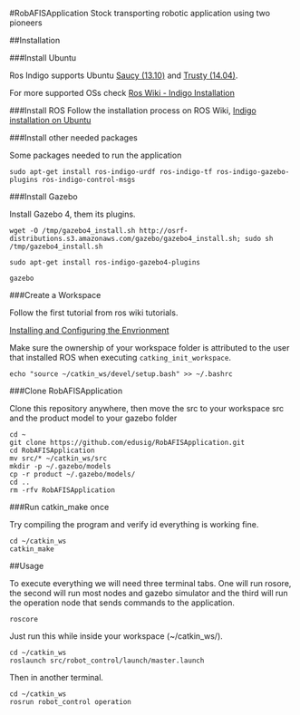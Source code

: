 #RobAFISApplication
Stock transporting robotic application using two pioneers

##Installation

###Install Ubuntu

Ros Indigo supports Ubuntu [Saucy (13.10)]() and [Trusty (14.04)](http://releases.ubuntu.com/14.04/).

For more supported OSs check [Ros Wiki - Indigo Installation](http://wiki.ros.org/indigo/Installation)

###Install ROS
Follow the installation process on ROS Wiki, 
[Indigo installation on Ubuntu](http://wiki.ros.org/indigo/Installation/Ubuntu)

###Install other needed packages

Some packages needed to run the application

```
sudo apt-get install ros-indigo-urdf ros-indigo-tf ros-indigo-gazebo-plugins ros-indigo-control-msgs
```

###Install Gazebo

Install Gazebo 4, them its plugins.

```
wget -O /tmp/gazebo4_install.sh http://osrf-distributions.s3.amazonaws.com/gazebo/gazebo4_install.sh; sudo sh /tmp/gazebo4_install.sh

sudo apt-get install ros-indigo-gazebo4-plugins

gazebo
```

###Create a Workspace

Follow the first tutorial from ros wiki tutorials.

[Installing and Configuring the Envrionment](http://wiki.ros.org/ROS/Tutorials/InstallingandConfiguringROSEnvironment)

Make sure the ownership of your workspace folder is attributed to the user that installed ROS when executing `catking_init_workspace`.

```
echo "source ~/catkin_ws/devel/setup.bash" >> ~/.bashrc
```

###Clone RobAFISApplication

Clone this repository anywhere, then move the src to your workspace src and the product model to your gazebo folder

```
cd ~
git clone https://github.com/edusig/RobAFISApplication.git
cd RobAFISApplication
mv src/* ~/catkin_ws/src
mkdir -p ~/.gazebo/models
cp -r product ~/.gazebo/models/
cd ..
rm -rfv RobAFISApplication
```

###Run catkin_make once

Try compiling the program and verify id everything is working fine.

```
cd ~/catkin_ws
catkin_make
```

##Usage

To execute everything we will need three terminal tabs. One will run rosore, the second will run most nodes and gazebo simulator and the third will run the operation node that sends commands to the application.

```
roscore
```

Just run this while inside your workspace (~/catkin_ws/).

```
cd ~/catkin_ws
roslaunch src/robot_control/launch/master.launch
```

Then in another terminal.

```
cd ~/catkin_ws
rosrun robot_control operation
```